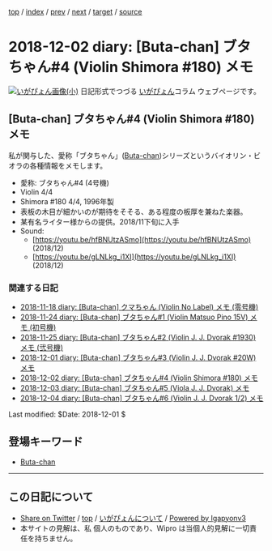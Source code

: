 [top](../index.html) 
 / [index](index.html) 
 / [prev](ig181201.html) 
 / [next](ig181203.html) 
 / [target](http://www.igapyon.jp/igapyon/diary/2018/ig181202.html) 
 / [source](https://github.com/igapyon/diary/blob/master/2018/ig181202.src.md) 

2018-12-02 diary: [Buta-chan] ブタちゃん#4 (Violin Shimora #180) メモ
=====================================================================================================
[![いがぴょん画像(小)](http://www.igapyon.jp/igapyon/diary/images/iga200306s.jpg "いがぴょん")](http://www.igapyon.jp/igapyon/diary/memo/memoigapyon.html) 日記形式でつづる [いがぴょん](http://www.igapyon.jp/igapyon/diary/memo/memoigapyon.html)コラム ウェブページです。

## [Buta-chan] ブタちゃん#4 (Violin Shimora #180) メモ

私が関与した、愛称「ブタちゃん」([Buta-chan](../keyword/buta-chan.html))シリーズというバイオリン・ビオラの各種情報をメモします。

- 愛称: ブタちゃん#4 (4号機)
- Violin 4/4
- Shimora #180 4/4,  1996年製
- 表板の木目が細かいのが期待をそそる、ある程度の板厚を兼ねた楽器。
- 某有名ライター様からの提供。2018/11下旬に入手
- Sound:
  - [https://youtu.be/hfBNUtzASmo](https://youtu.be/hfBNUtzASmo) (2018/12)
  - [https://youtu.be/gLNLkg_i1XI](https://youtu.be/gLNLkg_i1XI) (2018/12)

### 関連する日記

- [2018-11-18 diary: [Buta-chan] クマちゃん (Violin No Label) メモ (零号機)](http://www.igapyon.jp/igapyon/diary/2018/ig181118.html)
- [2018-11-24 diary: [Buta-chan] ブタちゃん#1 (Violin Matsuo Pino 15V) メモ (初号機)](http://www.igapyon.jp/igapyon/diary/2018/ig181124.html)
- [2018-11-25 diary: [Buta-chan] ブタちゃん#2 (Violin J. J. Dvorak #1930) メモ (弐号機)](http://www.igapyon.jp/igapyon/diary/2018/ig181125.html)
- [2018-12-01 diary: [Buta-chan] ブタちゃん#3 (Violin J. J. Dvorak #20W) メモ](http://www.igapyon.jp/igapyon/diary/2018/ig181201.html)
- [2018-12-02 diary: [Buta-chan] ブタちゃん#4 (Violin Shimora #180) メモ](http://www.igapyon.jp/igapyon/diary/2018/ig181202.html)
- [2018-12-03 diary: [Buta-chan] ブタちゃん#5 (Viola J. J. Dvorak) メモ](http://www.igapyon.jp/igapyon/diary/2018/ig181203.html)
- [2018-12-04 diary: [Buta-chan] ブタちゃん#6 (Violin J. J. Dvorak 1/2) メモ](http://www.igapyon.jp/igapyon/diary/2018/ig181204.html)

Last modified: $Date: 2018-12-01 $

## 登場キーワード

* [Buta-chan](../keyword/buta-chan.html)

----------------------------------------------------------------------------------------------------

## この日記について

* [Share on Twitter](https://twitter.com/intent/tweet?hashtags=igapyon%2Cdiary%2C%E3%81%84%E3%81%8C%E3%81%B4%E3%82%87%E3%82%93%2CButa-chan&text=%5BButa-chan%5D+%E3%83%96%E3%82%BF%E3%81%A1%E3%82%83%E3%82%93%234+%28Violin+Shimora+%23180%29+%E3%83%A1%E3%83%A2&url=http%3A%2F%2Fwww.igapyon.jp%2Figapyon%2Fdiary%2F2018%2Fig181202.html) / [top](../index.html) / [いがぴょんについて](http://www.igapyon.jp/igapyon/diary/memo/memoigapyon.html) / [Powered by Igapyonv3](https://github.com/igapyon/igapyonv3)
* 本サイトの見解は、私 個人のものであり、Wipro は当個人的見解に一切責任を持ちません。 
